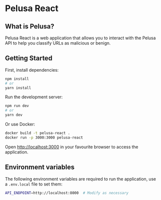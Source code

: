 # Pelusa React

## What is Pelusa?

Pelusa React is a web application that allows you to interact with the Pelusa API to help you classify URLs as malicious or benign.

## Getting Started

First, install dependencies:

```bash
npm install
# or
yarn install
```

Run the development server:

```bash
npm run dev
# or
yarn dev
```

Or use Docker:

```bash
docker build -t pelusa-react .
docker run -p 3000:3000 pelusa-react
```

Open [http://localhost:3000](http://localhost:3000) in your favourite browser to access the application.

## Environment variables

The following environment variables are required to run the application, use a `.env.local` file to set them:

```bash
API_ENDPOINT=http://localhost:8000  # Modify as necessary
```
